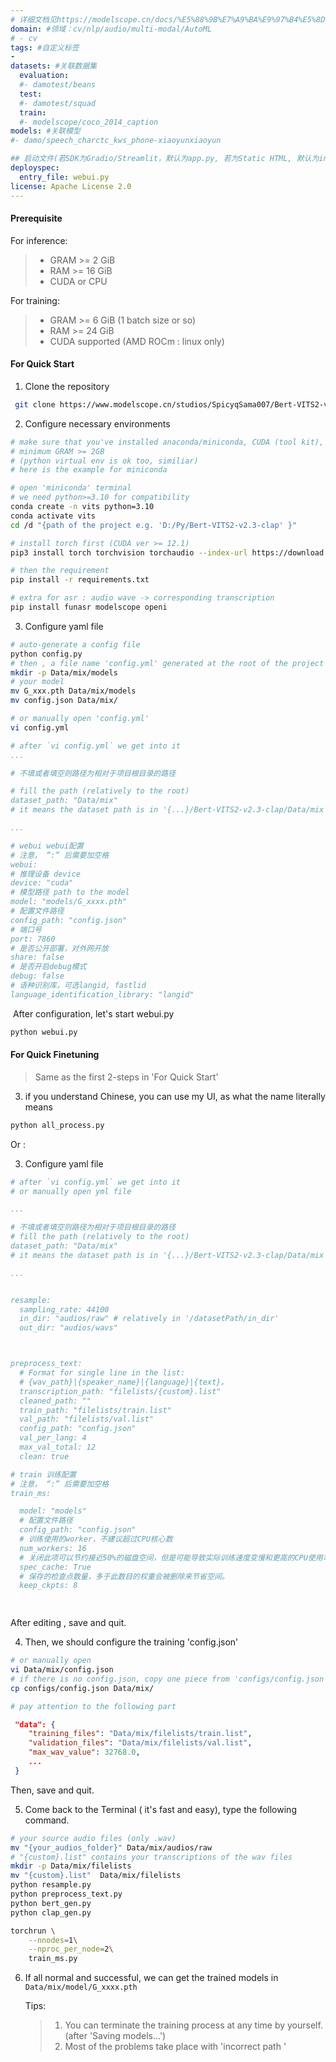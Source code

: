 ```yaml
---
# 详细文档见https://modelscope.cn/docs/%E5%88%9B%E7%A9%BA%E9%97%B4%E5%8D%A1%E7%89%87
domain: #领域：cv/nlp/audio/multi-modal/AutoML
# - cv
tags: #自定义标签
-
datasets: #关联数据集
  evaluation:
  #- damotest/beans
  test:
  #- damotest/squad
  train:
  #- modelscope/coco_2014_caption
models: #关联模型
#- damo/speech_charctc_kws_phone-xiaoyunxiaoyun

## 启动文件(若SDK为Gradio/Streamlit，默认为app.py, 若为Static HTML, 默认为index.html)
deployspec:
  entry_file: webui.py
license: Apache License 2.0
---
```

#### Prerequisite 

For inference:

> - GRAM >= 2 GiB
> - RAM >= 16 GiB
> - CUDA or CPU

For training:

> - GRAM >= 6 GiB (1 batch size or so)
> - RAM >= 24 GiB
> - CUDA supported (AMD ROCm : linux only)

#### For Quick Start


1. Clone the repository

```bash
 git clone https://www.modelscope.cn/studios/SpicyqSama007/Bert-VITS2-v2.3-clap.git
```

2. Configure necessary environments

```bash
# make sure that you've installed anaconda/miniconda, CUDA (tool kit),
# minimum GRAM >= 2GB
# (python virtual env is ok too, similiar)
# here is the example for miniconda

# open 'miniconda' terminal
# we need python>=3.10 for compatibility
conda create -n vits python=3.10
conda activate vits
cd /d "{path of the project e.g. 'D:/Py/Bert-VITS2-v2.3-clap' }"

# install torch first (CUDA ver >= 12.1)
pip3 install torch torchvision torchaudio --index-url https://download.pytorch.org/whl/cu121

# then the requirement
pip install -r requirements.txt

# extra for asr : audio wave -> corresponding transcription
pip install funasr modelscope openi
```

3. Configure yaml file

```bash
# auto-generate a config file
python config.py
# then , a file name 'config.yml' generated at the root of the project
mkdir -p Data/mix/models
# your model
mv G_xxx.pth Data/mix/models
mv config.json Data/mix/

# or manually open 'config.yml'
vi config.yml
```


```yaml
# after `vi config.yml` we get into it
...

# 不填或者填空则路径为相对于项目根目录的路径

# fill the path (relatively to the root)
dataset_path: "Data/mix"
# it means the dataset path is in '{...}/Bert-VITS2-v2.3-clap/Data/mix'

...

# webui webui配置
# 注意， “:” 后需要加空格
webui:
# 推理设备 device
device: "cuda"
# 模型路径 path to the model
model: "models/G_xxxx.pth"
# 配置文件路径
config_path: "config.json"
# 端口号
port: 7860
# 是否公开部署，对外网开放
share: false
# 是否开启debug模式
debug: false
# 语种识别库，可选langid, fastlid
language_identification_library: "langid"

```

​	After configuration, let's start webui.py

```bash
python webui.py
```



#### For Quick Finetuning

> Same as the first 2-steps in 'For Quick Start'

3. if you understand Chinese, you can use my UI, as what the name literally means

```bash
python all_process.py
```

   Or :

3. Configure yaml file

```yaml
# after `vi config.yml` we get into it
# or manually open yml file

...

# 不填或者填空则路径为相对于项目根目录的路径
# fill the path (relatively to the root)
dataset_path: "Data/mix"
# it means the dataset path is in '{...}/Bert-VITS2-v2.3-clap/Data/mix'

...


resample:
  sampling_rate: 44100
  in_dir: "audios/raw" # relatively in '/datasetPath/in_dir'
  out_dir: "audios/wavs"



preprocess_text:
  # Format for single line in the list: 
  # {wav_path}|{speaker_name}|{language}|{text}。
  transcription_path: "filelists/{custom}.list"
  cleaned_path: ""
  train_path: "filelists/train.list"
  val_path: "filelists/val.list"
  config_path: "config.json"
  val_per_lang: 4
  max_val_total: 12
  clean: true

# train 训练配置
# 注意， “:” 后需要加空格
train_ms:

  model: "models"
  # 配置文件路径
  config_path: "config.json"
  # 训练使用的worker，不建议超过CPU核心数
  num_workers: 16
  # 关闭此项可以节约接近50%的磁盘空间，但是可能导致实际训练速度变慢和更高的CPU使用率。
  spec_cache: True
  # 保存的检查点数量，多于此数目的权重会被删除来节省空间。
  keep_ckpts: 8

 
```

After editing , save and quit.

4. Then, we should configure the training 'config.json'

```bash
# or manually open
vi Data/mix/config.json
# if there is no config.json, copy one piece from 'configs/config.json'
cp configs/config.json Data/mix/

# pay attention to the following part
```

```json
 "data": {
    "training_files": "Data/mix/filelists/train.list",
    "validation_files": "Data/mix/filelists/val.list",
    "max_wav_value": 32768.0,
    ...
 }
```

Then, save and quit.

5. Come back to the Terminal ( it's fast and easy), type the following command.

```bash
# your source audio files (only .wav)
mv "{your_audios_folder}" Data/mix/audios/raw
# "{custom}.list" contains your transcriptions of the wav files
mkdir -p Data/mix/filelists
mv "{custom}.list"  Data/mix/filelists
python resample.py
python preprocess_text.py
python bert_gen.py
python clap_gen.py

torchrun \
    --nnodes=1\
    --nproc_per_node=2\
    train_ms.py
```

6. If all normal and successful, we can get the trained models in `Data/mix/model/G_xxxx.pth`

   Tips: 

   > 1. You can terminate the training process at any time by yourself. (after 'Saving models...')
   > 2. Most of the problems take place with 'incorrect path '
